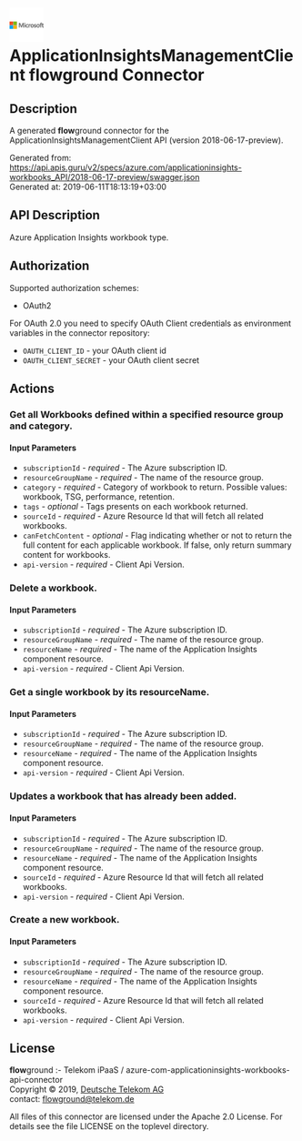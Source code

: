 # ![LOGO](logo.png) ApplicationInsightsManagementClient **flow**ground Connector

## Description

A generated **flow**ground connector for the ApplicationInsightsManagementClient API (version 2018-06-17-preview).

Generated from: https://api.apis.guru/v2/specs/azure.com/applicationinsights-workbooks_API/2018-06-17-preview/swagger.json<br/>
Generated at: 2019-06-11T18:13:19+03:00

## API Description

Azure Application Insights workbook type.

## Authorization

Supported authorization schemes:
- OAuth2

For OAuth 2.0 you need to specify OAuth Client credentials as environment variables in the connector repository:
* `OAUTH_CLIENT_ID` - your OAuth client id
* `OAUTH_CLIENT_SECRET` - your OAuth client secret

## Actions

### Get all Workbooks defined within a specified resource group and category.

#### Input Parameters
* `subscriptionId` - _required_ - The Azure subscription ID.
* `resourceGroupName` - _required_ - The name of the resource group.
* `category` - _required_ - Category of workbook to return.
    Possible values: workbook, TSG, performance, retention.
* `tags` - _optional_ - Tags presents on each workbook returned.
* `sourceId` - _required_ - Azure Resource Id that will fetch all related workbooks.
* `canFetchContent` - _optional_ - Flag indicating whether or not to return the full content for each applicable workbook. If false, only return summary content for workbooks.
* `api-version` - _required_ - Client Api Version.

### Delete a workbook.

#### Input Parameters
* `subscriptionId` - _required_ - The Azure subscription ID.
* `resourceGroupName` - _required_ - The name of the resource group.
* `resourceName` - _required_ - The name of the Application Insights component resource.
* `api-version` - _required_ - Client Api Version.

### Get a single workbook by its resourceName.

#### Input Parameters
* `subscriptionId` - _required_ - The Azure subscription ID.
* `resourceGroupName` - _required_ - The name of the resource group.
* `resourceName` - _required_ - The name of the Application Insights component resource.
* `api-version` - _required_ - Client Api Version.

### Updates a workbook that has already been added.

#### Input Parameters
* `subscriptionId` - _required_ - The Azure subscription ID.
* `resourceGroupName` - _required_ - The name of the resource group.
* `resourceName` - _required_ - The name of the Application Insights component resource.
* `sourceId` - _required_ - Azure Resource Id that will fetch all related workbooks.
* `api-version` - _required_ - Client Api Version.

### Create a new workbook.

#### Input Parameters
* `subscriptionId` - _required_ - The Azure subscription ID.
* `resourceGroupName` - _required_ - The name of the resource group.
* `resourceName` - _required_ - The name of the Application Insights component resource.
* `sourceId` - _required_ - Azure Resource Id that will fetch all related workbooks.
* `api-version` - _required_ - Client Api Version.

## License

**flow**ground :- Telekom iPaaS / azure-com-applicationinsights-workbooks-api-connector<br/>
Copyright © 2019, [Deutsche Telekom AG](https://www.telekom.de)<br/>
contact: flowground@telekom.de

All files of this connector are licensed under the Apache 2.0 License. For details
see the file LICENSE on the toplevel directory.
